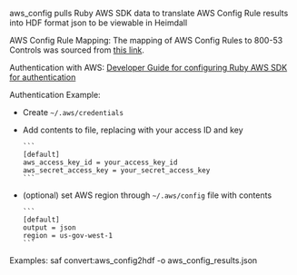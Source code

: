   aws_config pulls Ruby AWS SDK data to translate AWS Config Rule results into HDF format json to be viewable in Heimdall

AWS Config Rule Mapping:
  The mapping of AWS Config Rules to 800-53 Controls was sourced from [this link](https://docs.aws.amazon.com/config/latest/developerguide/operational-best-practices-for-nist-800-53_rev_4.html).

Authentication with AWS:
  [Developer Guide for configuring Ruby AWS SDK for authentication](https://docs.aws.amazon.com/sdk-for-ruby/v3/developer-guide/setup-config.html)

  Authentication Example:

  - Create `~/.aws/credentials`
  - Add contents to file, replacing with your access ID and key

        ```
        [default]
        aws_access_key_id = your_access_key_id
        aws_secret_access_key = your_secret_access_key
        ```

  - (optional) set AWS region through `~/.aws/config` file with contents

        ```
        [default]
        output = json
        region = us-gov-west-1
        ```
Examples:
  saf convert:aws_config2hdf -o aws_config_results.json
